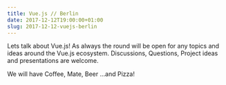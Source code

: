 ```yaml
---
title: Vue.js // Berlin
date: 2017-12-12T19:00:00+01:00
slug: 2017-12-12-vuejs-berlin
---
```


Lets talk about Vue.js! As always the round will be open for any topics and ideas around the Vue.js ecosystem. Discussions, Questions, Project ideas and presentations are welcome.

We will have Coffee, Mate, Beer …and Pizza!

